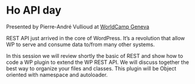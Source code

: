 
# Ho API day

Presented by Pierre-André Vullioud at [WorldCamp Geneva](htps://2016.geneva.wordcamp.org/sessions/#wcorg-session-631)


REST API just arrived in the core of WordPress. It’s a revolution that allow WP to serve and consume data to/from many other systems.

In this session we will review shortly the basic of REST and show how to code a WP plugin to extend the WP REST API. We will discuss together the best way to organize your files and classes. This plugin will be Object oriented with namespace and autoloader.
